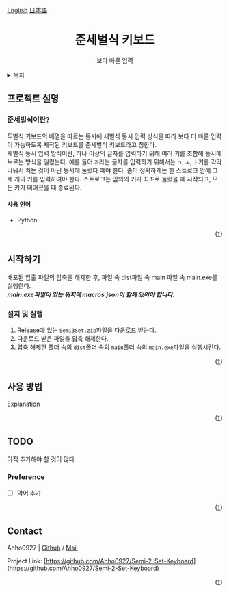 <a name="readme-top"></a>

[English](./doc/README_English.md) [日本語](./doc/README_japanese.md)

<!-- Header -->
<h1 align="center">
    준세벌식 키보드
</h1>
<p align="center">
    보다 빠른 입력
</p>

<!-- Table of Contents -->
<details>
  <summary>목차</summary>
  <ol>
    <li><a href="#준세벌식">프로젝트 설명</a></li>
    <li><a href="##">시작하기</a></li>
    <li><a href="##">사용방법</a><ol>
        <li><a href="##"></a></li>
    </ol></li>
  </ol>
</details>

<!-- Informations of this Project -->
## 프로젝트 설명

### 준세벌식이란?

두벌식 키보드의 배열을 따르는 동시에 세벌식 동시 입력 방식을 따라 보다 더 빠른 입력이 가능하도록 제작된 키보드를 준세벌식 키보드라고 칭한다.\
세벌식 동시 입력 방식이란, 하나 이상의 글자를 입력하기 위해 여러 키를 조합해 동시에 누르는 방식을 일컫는다. 예를 들어 `과`라는 글자를 입력하기 위해서는 `ㄱ`, `ㅗ`, `ㅏ`키를 각각 나눠서 치는 것이 아닌 동시에 눌렀다 떼야 한다. 좀더 정확하게는 한 스트로크 안에 그 세 개의 키를 입력하여야 한다. 스트로크는 임의의 키가 최초로 눌렸을 때 시작되고, 모든 키가 떼어졌을 때 종료된다. 

#### 사용 언어

* Python

<p align="right">(<a href="#readme-top">🡑</a>)</p>


<!-- Tutorial -->
## 시작하기

배포된 압출 파일의 압축을 해제한 후, 파일 속 dist파일 속 main 파일 속 main.exe를 실행한다.\
***main.exe파일이 있는 위치에 macros.json이 함께 있어야 합니다.***

### 설치 및 실행
1. Release에 있는 `Semi3Set.zip`파일을 다운로드 받는다.
2. 다운로드 받은 파일을 압축 해제한다.
3. 압축 해제한 폴더 속의 `dist`폴더 속의 `main`폴더 속의 `main.exe`파일을 실행시킨다. 


<p align="right">(<a href="#readme-top">🡑</a>)</p>


## 사용 방법
Explanation

<p align="right">(<a href="#readme-top">🡑</a>)</p>


<!-- Todo List -->
## TODO
아직 추가해야 할 것이 많다.

### Preference
* [ ] 약어 추가

<p align="right">(<a href="#readme-top">🡑</a>)</p>


<!-- Author Info -->
## Contact

Ahho0927 | [Github](https://github.com/Ahho0927) / [Mail](poku0927@gmail.com)

Project Link: [https://github.com/Ahho0927/Semi-2-Set-Keyboard](https://github.com/Ahho0927/Semi-2-Set-Keyboard)

<p align="right">(<a href="#readme-top">🡑</a>)</p>